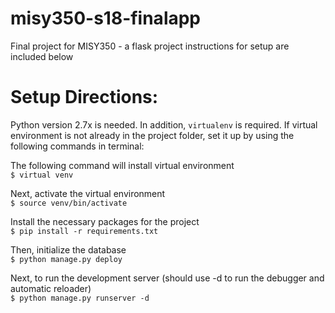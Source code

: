 # misy350-s18-finalapp
Final project for MISY350 - a flask project instructions for setup are included below

# Setup Directions:
Python version 2.7x is needed.
In addition, `virtualenv` is required.
If virtual environment is not already in the project folder, set it up by using the following commands in terminal:

The following command will install virtual environment  
`$ virtual venv`

Next, activate the virtual environment  
`$ source venv/bin/activate`

Install the necessary packages for the project  
`$ pip install -r requirements.txt`

Then, initialize the database  
`$ python manage.py deploy`

Next, to run the development server (should use -d to run the debugger and automatic reloader)  
`$ python manage.py runserver -d`
